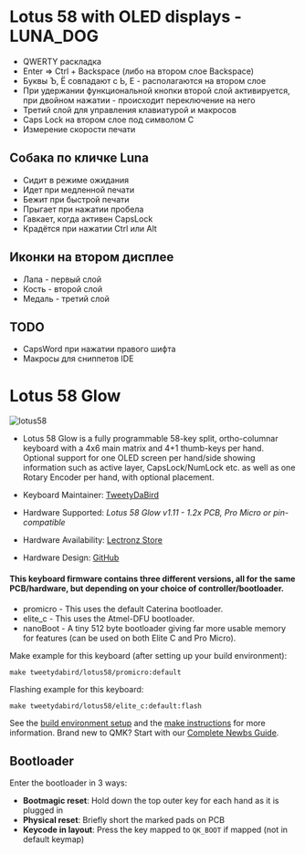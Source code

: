 # Lotus 58 with OLED displays - LUNA_DOG

* QWERTY раскладка
* Enter => Ctrl + Backspace (либо на втором слое Backspace)
* Буквы Ъ, Ё совпадают с Ь, Е - располагаются на втором слое
* При удержании функциональной кнопки второй слой  активируется, при двойном нажатии - происходит переключение на него
* Третий слой для управления клавиатурой и макросов
* Caps Lock на втором слое под символом C
* Измерение скорости печати

## Собака по кличке Luna

* Сидит в режиме ожидания
* Идет при медленной печати
* Бежит при быстрой печати
* Прыгает при нажатии пробела
* Гавкает, когда активен CapsLock
* Крадётся при нажатии Ctrl или Alt

## Иконки на втором дисплее

* Лапа - первый слой
* Кость - второй слой
* Медаль - третий слой

## TODO

* CapsWord при нажатии правого шифта
* Макросы для сниппетов IDE

# Lotus 58 Glow

![lotus58](https://i.imgur.com/WWgpp0Sh.jpeg)

* Lotus 58 Glow is a fully programmable 58-key split, ortho-columnar keyboard with a 4x6 main matrix and 4+1 thumb-keys per hand. Optional support for one OLED screen per hand/side showing information such as active layer, CapsLock/NumLock etc. as well as one Rotary Encoder per hand, with optional placement.

* Keyboard Maintainer: [TweetyDaBird](https://github.com/TweetyDaBird)
* Hardware Supported: *Lotus 58 Glow v1.11 - 1.2x PCB, Pro Micro or pin-compatible*
* Hardware Availability: [Lectronz Store](https://lectronz.com/stores/tweetys-wild-thinking)
* Hardware Design: [GitHub](https://github.com/TweetyDaBird/Lotus58)


#### This keyboard firmware contains three different versions, all for the same PCB/hardware, but depending on your choice of controller/bootloader. 


* promicro - This uses the default Caterina bootloader.
* elite_c - This uses the Atmel-DFU bootloader.
* nanoBoot - A tiny 512 byte bootloader giving far more usable memory for features (can be used on both Elite C and Pro Micro).


Make example for this keyboard (after setting up your build environment):

    make tweetydabird/lotus58/promicro:default

Flashing example for this keyboard:

    make tweetydabird/lotus58/elite_c:default:flash

See the [build environment setup](https://docs.qmk.fm/#/getting_started_build_tools) and the [make instructions](https://docs.qmk.fm/#/getting_started_make_guide) for more information. Brand new to QMK? Start with our [Complete Newbs Guide](https://docs.qmk.fm/#/newbs).

## Bootloader

Enter the bootloader in 3 ways:

* **Bootmagic reset**: Hold down the top outer key for each hand as it is plugged in
* **Physical reset**: Briefly short the marked pads on PCB
* **Keycode in layout**: Press the key mapped to `QK_BOOT` if mapped (not in default keymap)

